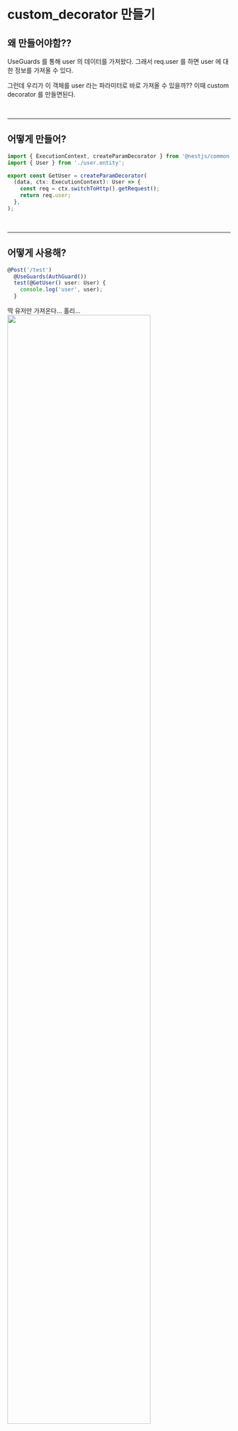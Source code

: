 # custom_decorator 만들기

## 왜 만들어야함??

UseGuards 를 통해 user 의 데이터를 가져왔다. 그래서 req.user 를 하면 user 에 대한 정보를 가져올 수 있다.

그런데 우리가 이 객체를 user 라는 파라미터로 바로 가져올 수 있을까?? 이때 custom decorator 를 만들면된다.

<br>

---

## 어떻게 만들어?

```ts
import { ExecutionContext, createParamDecorator } from '@nestjs/common';
import { User } from './user.entity';

export const GetUser = createParamDecorator(
  (data, ctx: ExecutionContext): User => {
    const req = ctx.switchToHttp().getRequest();
    return req.user;
  },
);
```

<br>

---

## 어떻게 사용해?

```ts
@Post('/test')
  @UseGuards(AuthGuard())
  test(@GetUser() user: User) {
    console.log('user', user);
  }
```
딱 유저만 가져온다... 홀리...
<img src="https://github.com/JaeHwan-s-WebServeClass/webserver-nginx/assets/85930183/b34991d1-a0f9-4f33-9eea-b1e6335595a5" width="80%">